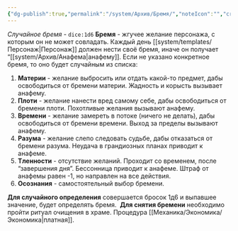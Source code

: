 ```yaml
---
{"dg-publish":true,"permalink":"/system/Архив/Бремя/","noteIcon":"","created":"2025-07-30T10:44:45.232+03:00","updated":"2025-07-29T23:53:15.527+03:00"}
---
```


*Случайное бремя* - `dice:1d6`
**Бремя** - жгучее желание персонажа, с которым он не может совладать. Каждый день [[system/templates/Персонаж\|Персонаж]] должен нести своё бремя, иначе он получает “[[system/Архив/Анафема\|анафему]]. Если не указано конкретное бремя, то оно будет случайным из списка:
1. **Материи** - желание выбросить или отдать какой-то предмет, дабы освободиться от бремени материи. Жадность и корысть вызывает анафему.
2. **Плоти** - желание нанести вред самому себе, дабы освободиться от бремени плоти. Похотливые желания вызывают анафему.
3. **Времени** - желание замереть в потоке (ничего не делать), дабы освободиться от бремени времени. Выход за пределы вызывают анафему.
4. **Разума** - желание слепо следовать судьбе, дабы отказаться от бремени разума. Неудача в грандиозных планах приводит к анафеме. 
5. **Тленности** - отсутствие желаний. Проходит со временем, после “завершения дня”. Бессонница приводит к анафеме. Штраф от анафемы равен -1, но направлен на все действия. 
6. **Осознания** - самостоятельный выбор бремени.

**Для случайного определения** совершается бросок 1д6 и выпавшее значение, будет определять бремя. 
**Для снятия бремени** необходимо пройти ритуал очищения в храме. Процедура [[Механика/Экономика/Экономика\|платная]].
